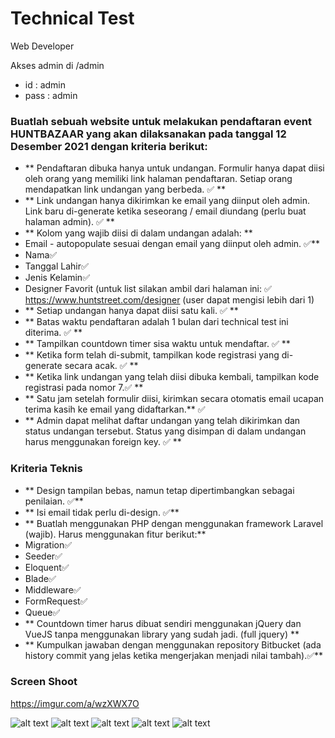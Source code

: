 # Technical Test
Web Developer

Akses admin di /admin
- id : admin
- pass : admin

### Buatlah sebuah website untuk melakukan pendaftaran event HUNTBAZAAR yang akan dilaksanakan pada tanggal 12 Desember 2021 dengan kriteria berikut:

- ** Pendaftaran dibuka hanya untuk undangan. Formulir hanya dapat diisi oleh orang yang memiliki link halaman pendaftaran. Setiap orang mendapatkan link undangan yang berbeda. ✅ **
- ** Link undangan hanya dikirimkan ke email yang diinput oleh admin. Link baru di-generate ketika seseorang / email diundang (perlu buat halaman admin). ✅ **
- ** Kolom yang wajib diisi di dalam undangan adalah: **
- Email - autopopulate sesuai dengan email yang diinput oleh admin. ✅**
- Nama✅
- Tanggal Lahir✅
- Jenis Kelamin✅
- Designer Favorit (untuk list silakan ambil dari halaman ini: ✅  https://www.huntstreet.com/designer (user dapat mengisi lebih dari 1) 
- ** Setiap undangan hanya dapat diisi satu kali. ✅ **
- ** Batas waktu pendaftaran adalah 1 bulan dari technical test ini diterima. ✅ **
- ** Tampilkan countdown timer sisa waktu untuk mendaftar. ✅ **
- ** Ketika form telah di-submit, tampilkan kode registrasi yang di-generate secara acak. ✅ **
- ** Ketika link undangan yang telah diisi dibuka kembali, tampilkan kode registrasi pada nomor 7.✅ **
- ** Satu jam setelah formulir diisi, kirimkan secara otomatis email ucapan terima kasih ke email yang didaftarkan.** ✅
- ** Admin dapat melihat daftar undangan yang telah dikirimkan dan status undangan tersebut. Status yang disimpan di dalam undangan harus menggunakan foreign key. ✅ **

### Kriteria Teknis

- ** Design tampilan bebas, namun tetap dipertimbangkan sebagai penilaian. ✅**
- ** Isi email tidak perlu di-design. ✅**
- ** Buatlah menggunakan PHP dengan menggunakan framework Laravel (wajib). Harus menggunakan fitur berikut:**
- Migration✅
- Seeder✅
- Eloquent✅
- Blade✅
- Middleware✅
- FormRequest✅
- Queue✅
- ** Countdown timer harus dibuat sendiri menggunakan jQuery dan VueJS tanpa menggunakan library yang sudah jadi. (full jquery) **
- ** Kumpulkan jawaban dengan menggunakan repository Bitbucket (ada history commit yang jelas ketika mengerjakan menjadi nilai tambah).✅**

### Screen Shoot
https://imgur.com/a/wzXWX7O

![alt text](https://i.imgur.com/XUvcx1e.jpg)
![alt text](https://i.imgur.com/2v7X1Cq.jpg)
![alt text](https://i.imgur.com/E6kE3w7.jpg)
![alt text](https://i.imgur.com/7hXckQ0.jpg)
![alt text](https://i.imgur.com/H6cRaw2.jpg)
